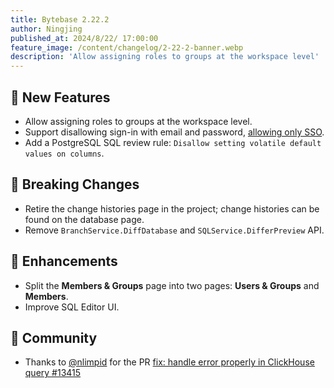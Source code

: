 ```yaml
---
title: Bytebase 2.22.2
author: Ningjing
published_at: 2024/8/22/ 17:00:00
feature_image: /content/changelog/2-22-2-banner.webp
description: 'Allow assigning roles to groups at the workspace level'
---
```


## 🚀 New Features

- Allow assigning roles to groups at the workspace level.
- Support disallowing sign-in with email and password, [allowing only SSO](/docs/administration/sso/overview/#enforce-sso-sign-in).
- Add a PostgreSQL SQL review rule: `Disallow setting volatile default values on columns`.

## 🔔 Breaking Changes

- Retire the change histories page in the project; change histories can be found on the database page.
- Remove `BranchService.DiffDatabase` and `SQLService.DifferPreview` API.

## 🎄 Enhancements

- Split the **Members & Groups** page into two pages: **Users & Groups** and **Members**.
- Improve SQL Editor UI.

## 🎠 Community
- Thanks to [@nlimpid](https://github.com/nlimpid) for the PR [fix: handle error properly in ClickHouse query #13415](https://github.com/bytebase/bytebase/pull/13415)

<IncludeBlock url="/docs/get-started/install/install-upgrade"></IncludeBlock>
